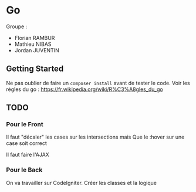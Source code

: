 # Go
Groupe :
- Florian RAMBUR
- Mathieu NIBAS
- Jordan JUVENTIN

## Getting Started
Ne pas oublier de faire un `composer install` avant de tester le code.
Voir les règles du go : https://fr.wikipedia.org/wiki/R%C3%A8gles_du_go

## TODO
### Pour le Front
Il faut "décaler" les cases sur les intersections mais
Que le :hover sur une case soit correct

Il faut faire l'AJAX

### Pour le Back
On va travailler sur CodeIgniter.
Créer les classes et la logique
